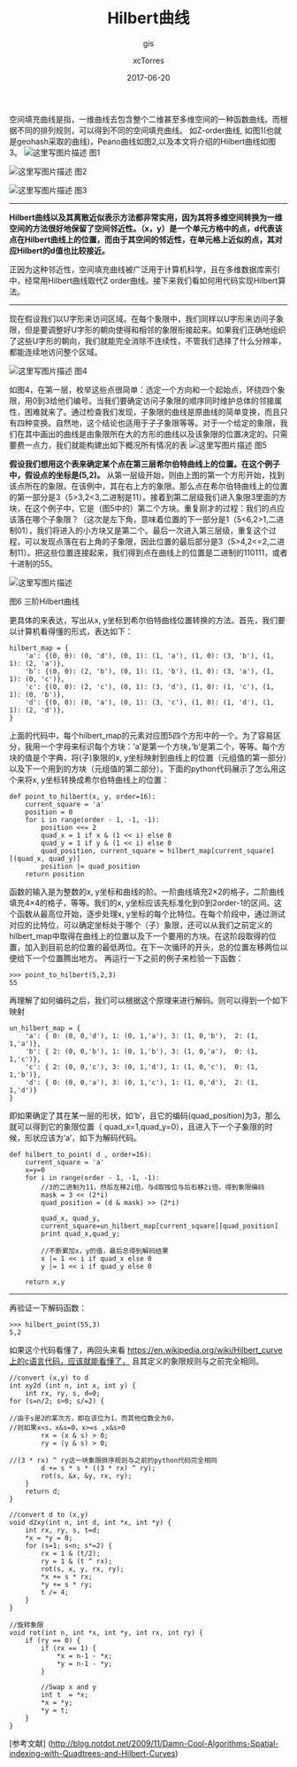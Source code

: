 ﻿---
layout:     post
title:      "Hilbert曲线"
subtitle:   "gis"
date:       2017-06-20
author:     "xcTorres"
header-img: "img/post-bg-nextgen-web-pwa.jpg"
tags:
    - GIS
---
空间填充曲线是指，一维曲线去包含整个二维甚至多维空间的一种函数曲线。而根据不同的排列规则，可以得到不同的空间填充曲线。
如Z-order曲线, 如图1(也就是geohash采取的曲线)，Peano曲线如图2,以及本文将介绍的Hilbert曲线如图3。
![这里写图片描述](http://static.notdot.net/uploads/geohash-order.png)
图1


![这里写图片描述](http://img.blog.csdn.net/20170705202109106?watermark/2/text/aHR0cDovL2Jsb2cuY3Nkbi5uZXQvdTAxMDc5MzIzNg==/font/5a6L5L2T/fontsize/400/fill/I0JBQkFCMA==/dissolve/70/gravity/SouthEast)
图2

![这里写图片描述](http://static.notdot.net/uploads/hilbert-order.png)
图3


----------
**Hilbert曲线以及其离散近似表示方法都非常实用，因为其将多维空间转换为一维空间的方法很好地保留了空间邻近性。（x，y）是一个单元方格中的点，d代表该点在Hilbert曲线上的位置，而由于其空间的邻近性，在单元格上近似的点，其对应Hilbert的d值也比较接近。**

正因为这种邻近性，空间填充曲线被广泛用于计算机科学，且在多维数据库索引中，经常用Hilbert曲线取代Z order曲线。接下来我们看如何用代码实现Hilbert算法。

----------

现在假设我们以U字形来访问区域。在每个象限中，我们同样以U字形来访问子象限，但是要调整好U字形的朝向使得和相邻的象限衔接起来。如果我们正确地组织了这些U字形的朝向，我们就能完全消除不连续性，不管我们选择了什么分辨率，都能连续地访问整个区域。


![这里写图片描述](http://static.notdot.net/uploads/hilbert-numbering.png)
图4

如图4，在第一层，枚举这些点很简单：选定一个方向和一个起始点，环绕四个象限，用0到3给他们编号。当我们要确定访问子象限的顺序同时维护总体的邻接属性，困难就来了。通过检查我们发现，子象限的曲线是原曲线的简单变换，而且只有四种变换。自然地，这个结论也适用于子子象限等等。对于一个给定的象限，我们在其中画出的曲线是由象限所在大的方形的曲线以及该象限的位置决定的。只需要费一点力，我们就能构建出如下概况所有情况的表
![这里写图片描述](http://static.notdot.net/uploads/hilbert-table.png)
图5

**假设我们想用这个表来确定某个点在第三层希尔伯特曲线上的位置。在这个例子中，假设点的坐标是(5,2)。** 从第一层级开始，则由上图的第一个方形开始，找到该点所在的象限。在该例中，其在右上方的象限。那么点在希尔伯特曲线上的位置的第一部分是3（5>3,2<3,二进制是11）。接着到第二层级我们进入象限3里面的方块，在这个例子中，它是（图5中的）第二个方块。重复刚才的过程：我们的点应该落在哪个子象限？（这次是左下角，意味着位置的下一部分是1（5<6,2>1,二进制01），我们将进入的小方块又是第二个。最后一次进入第三层级，重复这个过程，可以发现点落在右上角的子象限，因此位置的最后部分是3（5>4,2<=2,二进制11）。把这些位置连接起来，我们得到点在曲线上的位置是二进制的110111，或者十进制的55。

![这里写图片描述](http://img.blog.csdn.net/20170705202949042?watermark/2/text/aHR0cDovL2Jsb2cuY3Nkbi5uZXQvdTAxMDc5MzIzNg==/font/5a6L5L2T/fontsize/400/fill/I0JBQkFCMA==/dissolve/70/gravity/SouthEast)


图6 三阶Hilbert曲线

   更具体的来表达，写出从x, y坐标到希尔伯特曲线位置转换的方法。首先，我们要以计算机看得懂的形式，表达如下：
   

```
hilbert_map = {
    'a': {(0, 0): (0, 'd'), (0, 1): (1, 'a'), (1, 0): (3, 'b'), (1, 1): (2, 'a')},
    'b': {(0, 0): (2, 'b'), (0, 1): (1, 'b'), (1, 0): (3, 'a'), (1, 1): (0, 'c')},
    'c': {(0, 0): (2, 'c'), (0, 1): (3, 'd'), (1, 0): (1, 'c'), (1, 1): (0, 'b')},
    'd': {(0, 0): (0, 'a'), (0, 1): (3, 'c'), (1, 0): (1, 'd'), (1, 1): (2, 'd')},
}
```
上面的代码中，每个hilbert_map的元素对应图5四个方形中的一个。为了容易区分，我用一个字母来标识每个方块：’a’是第一个方块，’b’是第二个，等等。每个方块的值是个字典，将(子)象限的x, y坐标映射到曲线上的位置（元组值的第一部分）以及下一个用到的方块（元组值的第二部分）。下面的python代码展示了怎么用这个来将x, y坐标转换成希尔伯特曲线上的位置：

```
def point_to_hilbert(x, y, order=16):
    current_square = 'a'
    position = 0
    for i in range(order - 1, -1, -1):
        position <<= 2
        quad_x = 1 if x & (1 << i) else 0
        quad_y = 1 if y & (1 << i) else 0
        quad_position, current_square = hilbert_map[current_square][(quad_x, quad_y)]
        position |= quad_position
    return position

```
函数的输入是为整数的x, y坐标和曲线的阶。一阶曲线填充2×2的格子，二阶曲线填充4×4的格子，等等。我们的x, y坐标应该先标准化到0到2order-1的区间。这个函数从最高位开始，逐步处理x, y坐标的每个比特位。在每个阶段中，通过测试对应的比特位，可以确定坐标处于哪个（子）象限，还可以从我们之前定义的hilbert_map中取得在曲线上的位置以及下一个要用的方块。在这阶段取得的位置，加入到目前总的位置的最低两位。在下一次循环的开头，总的位置左移两位以便给下一个位置腾出地方。
再运行一下之前的例子来检验一下函数：

```
>>> point_to_hilbert(5,2,3)
55
```
再理解了如何编码之后，我们可以根据这个原理来进行解码。则可以得到一个如下映射

```
un_hilbert_map = {
    'a': { 0: (0, 0,'d'), 1: (0, 1,'a'), 3: (1, 0,'b'),  2: (1, 1,'a')},
    'b': { 2: (0, 0,'b'), 1: (0, 1,'b'), 3: (1, 0,'a'),  0: (1, 1,'c')},
    'c': { 2: (0, 0,'c'), 3: (0, 1,'d'), 1: (1, 0,'c'),  0: (1, 1,'b')},
    'd': { 0: (0, 0,'a'), 3: (0, 1,'c'), 1: (1, 0,'d'),  2: (1, 1,'d')}
}
```
即如果确定了其在某一层的形状，如‘b’，且它的编码(quad_position)为3，那么就可以得到它的象限位置（	quad_x=1,quad_y=0），且进入下一个子象限的时候，形状应该为‘a’，如下为解码代码。
```
def hilbert_to_point( d , order=16):
    current_square = 'a'
    x=y=0
    for i in range(order - 1, -1, -1):
        //3的二进制为11，然后左移2i倍，与d取按位与后右移2i倍，得到象限编码
        mask = 3 << (2*i)
        quad_position = (d & mask) >> (2*i)

        quad_x, quad_y,    
        current_square=un_hilbert_map[current_square][quad_position]
        print quad_x,quad_y;

		//不断累加x，y的值，最后总得到解码结果
        x |= 1 << i if quad_x else 0
        y |= 1 << i if quad_y else 0

    return x,y
```


----------


再验证一下解码函数：
```
>>> hilbert_point(55,3)
5,2
```

如果这个代码看懂了，再回头来看
https://en.wikipedia.org/wiki/Hilbert_curve上的c语言代码，应该就能看懂了，
且其定义的象限规则与之前完全相同。
```
//convert (x,y) to d
int xy2d (int n, int x, int y) {
    int rx, ry, s, d=0;
for (s=n/2; s>0; s/=2) {

//由于s是2的某次方，即在该位为1，而其他位数全为0，
//则如果x<s，x&s=0，x>=s ,x&s>0
        rx = (x & s) > 0;
        ry = (y & s) > 0;
        
//(3 * rx) ^ ry这一块象限排序规则与之前的python代码完全相同
        d += s * s * ((3 * rx) ^ ry);
        rot(s, &x, &y, rx, ry);
    }
    return d;
}

//convert d to (x,y)
void d2xy(int n, int d, int *x, int *y) {
    int rx, ry, s, t=d;
    *x = *y = 0;
    for (s=1; s<n; s*=2) {
        rx = 1 & (t/2);
        ry = 1 & (t ^ rx);
        rot(s, x, y, rx, ry);
        *x += s * rx;
        *y += s * ry;
        t /= 4;
    }
}

//旋转象限
void rot(int n, int *x, int *y, int rx, int ry) {
    if (ry == 0) {
        if (rx == 1) {
            *x = n-1 - *x;
            *y = n-1 - *y;
        }

        //Swap x and y
        int t  = *x;
        *x = *y;
        *y = t;
    }
}

```
 [参考文献]
 (http://blog.notdot.net/2009/11/Damn-Cool-Algorithms-Spatial-indexing-with-Quadtrees-and-Hilbert-Curves)